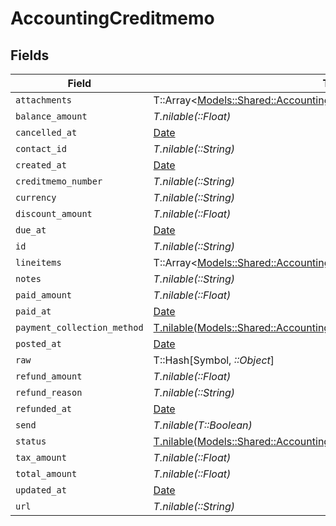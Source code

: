 # AccountingCreditmemo


## Fields

| Field                                                                                                                                        | Type                                                                                                                                         | Required                                                                                                                                     | Description                                                                                                                                  |
| -------------------------------------------------------------------------------------------------------------------------------------------- | -------------------------------------------------------------------------------------------------------------------------------------------- | -------------------------------------------------------------------------------------------------------------------------------------------- | -------------------------------------------------------------------------------------------------------------------------------------------- |
| `attachments`                                                                                                                                | T::Array<[Models::Shared::AccountingAttachment](../../models/shared/accountingattachment.md)>                                                | :heavy_minus_sign:                                                                                                                           | N/A                                                                                                                                          |
| `balance_amount`                                                                                                                             | *T.nilable(::Float)*                                                                                                                         | :heavy_minus_sign:                                                                                                                           | N/A                                                                                                                                          |
| `cancelled_at`                                                                                                                               | [Date](https://ruby-doc.org/stdlib-2.6.1/libdoc/date/rdoc/Date.html)                                                                         | :heavy_minus_sign:                                                                                                                           | N/A                                                                                                                                          |
| `contact_id`                                                                                                                                 | *T.nilable(::String)*                                                                                                                        | :heavy_minus_sign:                                                                                                                           | N/A                                                                                                                                          |
| `created_at`                                                                                                                                 | [Date](https://ruby-doc.org/stdlib-2.6.1/libdoc/date/rdoc/Date.html)                                                                         | :heavy_minus_sign:                                                                                                                           | N/A                                                                                                                                          |
| `creditmemo_number`                                                                                                                          | *T.nilable(::String)*                                                                                                                        | :heavy_minus_sign:                                                                                                                           | N/A                                                                                                                                          |
| `currency`                                                                                                                                   | *T.nilable(::String)*                                                                                                                        | :heavy_minus_sign:                                                                                                                           | N/A                                                                                                                                          |
| `discount_amount`                                                                                                                            | *T.nilable(::Float)*                                                                                                                         | :heavy_minus_sign:                                                                                                                           | N/A                                                                                                                                          |
| `due_at`                                                                                                                                     | [Date](https://ruby-doc.org/stdlib-2.6.1/libdoc/date/rdoc/Date.html)                                                                         | :heavy_minus_sign:                                                                                                                           | N/A                                                                                                                                          |
| `id`                                                                                                                                         | *T.nilable(::String)*                                                                                                                        | :heavy_minus_sign:                                                                                                                           | N/A                                                                                                                                          |
| `lineitems`                                                                                                                                  | T::Array<[Models::Shared::AccountingLineitem](../../models/shared/accountinglineitem.md)>                                                    | :heavy_minus_sign:                                                                                                                           | N/A                                                                                                                                          |
| `notes`                                                                                                                                      | *T.nilable(::String)*                                                                                                                        | :heavy_minus_sign:                                                                                                                           | N/A                                                                                                                                          |
| `paid_amount`                                                                                                                                | *T.nilable(::Float)*                                                                                                                         | :heavy_minus_sign:                                                                                                                           | N/A                                                                                                                                          |
| `paid_at`                                                                                                                                    | [Date](https://ruby-doc.org/stdlib-2.6.1/libdoc/date/rdoc/Date.html)                                                                         | :heavy_minus_sign:                                                                                                                           | N/A                                                                                                                                          |
| `payment_collection_method`                                                                                                                  | [T.nilable(Models::Shared::AccountingCreditmemoPaymentCollectionMethod)](../../models/shared/accountingcreditmemopaymentcollectionmethod.md) | :heavy_minus_sign:                                                                                                                           | N/A                                                                                                                                          |
| `posted_at`                                                                                                                                  | [Date](https://ruby-doc.org/stdlib-2.6.1/libdoc/date/rdoc/Date.html)                                                                         | :heavy_minus_sign:                                                                                                                           | N/A                                                                                                                                          |
| `raw`                                                                                                                                        | T::Hash[Symbol, *::Object*]                                                                                                                  | :heavy_minus_sign:                                                                                                                           | N/A                                                                                                                                          |
| `refund_amount`                                                                                                                              | *T.nilable(::Float)*                                                                                                                         | :heavy_minus_sign:                                                                                                                           | N/A                                                                                                                                          |
| `refund_reason`                                                                                                                              | *T.nilable(::String)*                                                                                                                        | :heavy_minus_sign:                                                                                                                           | N/A                                                                                                                                          |
| `refunded_at`                                                                                                                                | [Date](https://ruby-doc.org/stdlib-2.6.1/libdoc/date/rdoc/Date.html)                                                                         | :heavy_minus_sign:                                                                                                                           | N/A                                                                                                                                          |
| `send`                                                                                                                                       | *T.nilable(T::Boolean)*                                                                                                                      | :heavy_minus_sign:                                                                                                                           | N/A                                                                                                                                          |
| `status`                                                                                                                                     | [T.nilable(Models::Shared::AccountingCreditmemoStatus)](../../models/shared/accountingcreditmemostatus.md)                                   | :heavy_minus_sign:                                                                                                                           | N/A                                                                                                                                          |
| `tax_amount`                                                                                                                                 | *T.nilable(::Float)*                                                                                                                         | :heavy_minus_sign:                                                                                                                           | N/A                                                                                                                                          |
| `total_amount`                                                                                                                               | *T.nilable(::Float)*                                                                                                                         | :heavy_minus_sign:                                                                                                                           | N/A                                                                                                                                          |
| `updated_at`                                                                                                                                 | [Date](https://ruby-doc.org/stdlib-2.6.1/libdoc/date/rdoc/Date.html)                                                                         | :heavy_minus_sign:                                                                                                                           | N/A                                                                                                                                          |
| `url`                                                                                                                                        | *T.nilable(::String)*                                                                                                                        | :heavy_minus_sign:                                                                                                                           | N/A                                                                                                                                          |